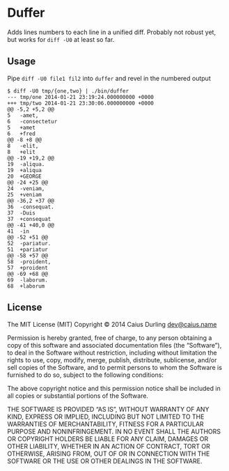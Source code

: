 # Duffer

Adds lines numbers to each line in a unified diff. Probably not robust yet, but works for `diff -U0` at least so far.

## Usage

Pipe `diff -U0 file1 fil2` into `duffer` and revel in the numbered output

    $ diff -U0 tmp/{one,two} | ./bin/duffer
    --- tmp/one	2014-01-21 23:19:24.000000000 +0000
    +++ tmp/two	2014-01-21 23:30:06.000000000 +0000
    @@ -5,2 +5,2 @@
    5	-amet,
    6	-consectetur
    5	+amet
    6	+fred
    @@ -8 +8 @@
    8	-elit,
    8	+elit
    @@ -19 +19,2 @@
    19	-aliqua.
    19	+aliqua
    20	+GEORGE
    @@ -24 +25 @@
    24	-veniam,
    25	+veniam
    @@ -36,2 +37 @@
    36	-consequat.
    37	-Duis
    37	+consequat
    @@ -41 +40,0 @@
    41	-in
    @@ -52 +51 @@
    52	-pariatur.
    51	+pariatur
    @@ -58 +57 @@
    58	-proident,
    57	+proident
    @@ -69 +68 @@
    69	-laborum.
    68	+laborum

## License

The MIT License (MIT)
Copyright © 2014 Caius Durling <dev@caius.name>

Permission is hereby granted, free of charge, to any person obtaining a copy
of this software and associated documentation files (the “Software”), to deal
in the Software without restriction, including without limitation the rights
to use, copy, modify, merge, publish, distribute, sublicense, and/or sell
copies of the Software, and to permit persons to whom the Software is
furnished to do so, subject to the following conditions:

The above copyright notice and this permission notice shall be included in
all copies or substantial portions of the Software.

THE SOFTWARE IS PROVIDED “AS IS”, WITHOUT WARRANTY OF ANY KIND, EXPRESS OR
IMPLIED, INCLUDING BUT NOT LIMITED TO THE WARRANTIES OF MERCHANTABILITY,
FITNESS FOR A PARTICULAR PURPOSE AND NONINFRINGEMENT. IN NO EVENT SHALL THE
AUTHORS OR COPYRIGHT HOLDERS BE LIABLE FOR ANY CLAIM, DAMAGES OR OTHER
LIABILITY, WHETHER IN AN ACTION OF CONTRACT, TORT OR OTHERWISE, ARISING FROM,
OUT OF OR IN CONNECTION WITH THE SOFTWARE OR THE USE OR OTHER DEALINGS IN
THE SOFTWARE.
